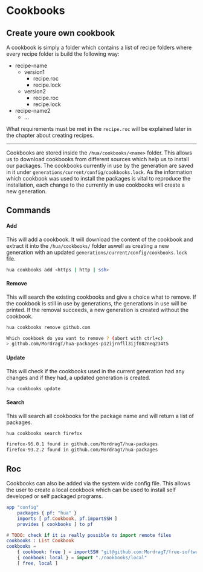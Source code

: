 # Cookbooks

## Create youre own cookbook

A cookbook is simply a folder which contains a list of recipe folders where every
recipe folder is build the following way:

- recipe-name
    - version1
        - recipe.roc
        - recipe.lock
    - version2
        - recipe.roc
        - recipe.lock
- recipe-name2
    - ...

What requirements must be met in the `recipe.roc` will be explained later in the chapter
about creating recipes.

---

Cookbooks  are stored inside the `/hua/cookbooks/<name>` folder. This allows us
to download cookbooks from different sources which help us to install our packages.
The cookbooks currently in use by the generation are saved in it under 
`generations/current/config/cookbooks.lock`. As the information which cookbook was used
to install the packages is vital to reproduce the installation, each change to the currently
in use cookbooks will create a new generation.

## Commands

#### Add

This will add a cookbook. It will download the content of the cookbook and
extract it into the `/hua/cookbooks/` folder aswell as creating a new generation with an updated
`generations/current/config/cookbooks.lock` file.

```bash
hua cookbooks add <https | http | ssh>
```

#### Remove

This will search the existing cookbooks and give a choice what to remove.
If the cookbook is still in use by generations, the generations in use will be printed.
If the removal succeeds, a new generation is created without the cookbook.

```bash
hua cookbooks remove github.com

Which cookbook do you want to remove ? (abort with ctrl+c)
> github.com/MordragT/hua-packages-p12ijrnfll3ijf082neq234t5
```

#### Update

This will check if the cookbooks used in the current generation had any changes and if they
had, a updated generation is created.

```bash
hua cookbooks update
```

#### Search

This will search all cookbooks for the package name
and will return a list of packages.

```bash
hua cookbooks search firefox

firefox-95.0.1 found in github.com/MordragT/hua-packages
firefox-93.2.2 found in github.com/MordragT/hua-packages
```

## Roc

Cookbooks can also be added via the system wide config file. This allows the user to create a
local cookbook which can be used to install self developed or self packaged programs.

```elm
app "config"
    packages { pf: "hua" }
    imports [ pf.Cookbook, pf.importSSH ]
    provides [ cookbooks ] to pf

# TODO: check if it is really possible to import remote files
cookbooks : List Cookbook
cookbooks =
    { cookbook: free } = importSSH "git@github.com:MordragT/free-software-cookbook"
    { cookbook: local } = import "./cookbooks/local"
    [ free, local ] 
```